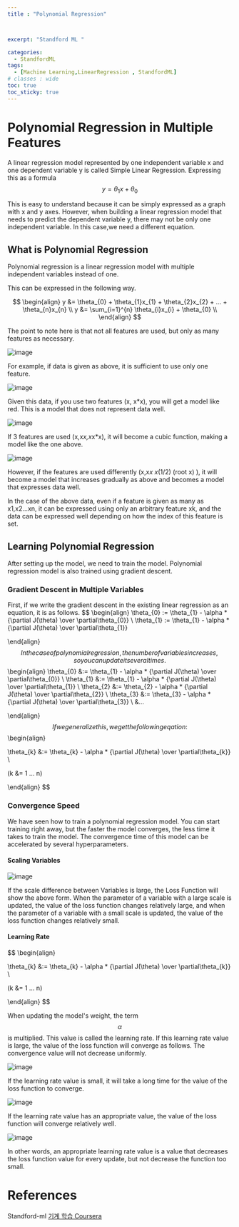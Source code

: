 ```yaml
---
title : "Polynomial Regression"



excerpt: "Standford ML "

categories:
  - StandfordML
tags:
  - [Machine Learning,LinearRegression , StandfordML]
# classes : wide
toc: true
toc_sticky: true
---
```


# Polynomial Regression in Multiple Features

A linear regression model represented by one independent variable x and one dependent variable y is called Simple Linear Regression. Expressing this as a formula
$$
y = \theta_{1} x + \theta_{0}
$$

This is easy to understand because it can be simply expressed as a graph with x and y axes. However, when building a linear regression model that needs to predict the dependent variable y, there may not be only one independent variable. In this case,we need  a different equation.

## What is Polynomial Regression

Polynomial regression is a linear regression model with multiple independent variables instead of one.

This can be expressed in the following way.


$$
\begin{align}
y &= \theta_{0} + \theta_{1}x_{1} + \theta_{2}x_{2} + ... + \theta_{n}x_{n} \\
y &= \sum_{i=1}^{n} \theta_{i}x_{i} + \theta_{0} \\
\end{align}
$$

The point to note here is that not all features are used, but only as many features as necessary.

![image](https://user-images.githubusercontent.com/50165842/170036215-31ef848c-168f-4f1d-9f17-e7c39509d458.png)

For example, if data is given as above, it is sufficient to use only one feature.

![image](https://user-images.githubusercontent.com/50165842/170036527-36e28dc6-2dea-4dab-8e9e-affe47055672.png)

Given this data, if you use two features (x, x*x), you will get a model like red. This is a model that does not represent data well.

![image](https://user-images.githubusercontent.com/50165842/170037696-19d8cc0f-6b60-406e-b677-682a83f1e860.png)



If 3 features are used (x,x*x,x*x*x), it will become a cubic function, making a model like the one above.



![image](https://user-images.githubusercontent.com/50165842/170037425-e9b1f125-6509-4e66-ae16-905a7445b020.png)

However, if the features are used differently (x,x*x x*(1/2) (root x) ), it will become a model that increases gradually as above and becomes a model that expresses data well.



In the case of the above data, even if a feature is given as many as x1,x2...xn, it can be expressed using only an arbitrary feature xk, and the data can be expressed well depending on how the index of this feature is set.

## Learning Polynomial Regression

After setting up the model, we need to train the model. Polynomial regression model is also trained using gradient descent.

### Gradient Descent in Multiple Variables

First, if we write the gradient descent in the existing linear regression as an equation, it is as follows.
$$
\begin{align}
\theta_{0} := \theta_{1} - \alpha * {\partial J(\theta) \over \partial\theta_{0}} \\
\theta_{1} := \theta_{1} - \alpha * {\partial J(\theta) \over \partial\theta_{1}}

\end{align}
$$
In the case of polynomial regression, the number of variables increases, so you can update it several times.
$$
\begin{align}
\theta_{0} &:= \theta_{1} - \alpha * {\partial J(\theta) \over \partial\theta_{0}} \\
\theta_{1} &:= \theta_{1} - \alpha * {\partial J(\theta) \over \partial\theta_{1}} \\
\theta_{2} &:= \theta_{2} - \alpha * {\partial J(\theta) \over \partial\theta_{2}} \\
\theta_{3} &:= \theta_{3} - \alpha * {\partial J(\theta) \over \partial\theta_{3}} \\
&...


\end{align}
$$
If we generalize this, we get the following eqation:
$$
\begin{align}

\theta_{k} &:= \theta_{k} - \alpha * {\partial J(\theta) \over \partial\theta_{k}} \\

(k &= 1 ... n)

\end{align}
$$


### Convergence Speed

We have seen how to train a polynomial regression model. You can start training right away, but the faster the model converges, the less time it takes to train the model. The convergence time of this model can be accelerated by several hyperparameters.

#### Scaling Variables

![image](https://user-images.githubusercontent.com/50165842/170268003-1fd87952-68ed-492f-9ba4-e0169e7117ae.png)

If the scale difference between Variables is large, the Loss Function will show the above form. When the parameter of a variable with a large scale is updated, the value of the loss function changes relatively large, and when the parameter of a variable with a small scale is updated, the value of the loss function changes relatively small.

#### Learning Rate

$$
\begin{align}

\theta_{k} &:= \theta_{k} - \alpha * {\partial J(\theta) \over \partial\theta_{k}} \\

(k &= 1 ... n)

\end{align}
$$

When updating the model's weight, the term $$\alpha$$ is multiplied. This value is called the learning rate. If this learning rate value is large, the value of the loss function will converge as follows. The convergence value will not decrease uniformly.



![image](https://user-images.githubusercontent.com/50165842/171631540-d4abe530-7f8d-4327-bc79-462b28a0f437.png)

If the learning rate value is small, it will take a long time for the value of the loss function to converge.

![image](https://user-images.githubusercontent.com/50165842/171632233-0ca16407-0ddd-4db1-903e-ea386539c8d6.png)

If the learning rate value has an appropriate value, the value of the loss function will converge relatively well.



![image](https://user-images.githubusercontent.com/50165842/171632544-af33dc99-875b-4b16-899f-62bbd3e2da6f.png)

In other words, an appropriate learning rate value is a value that decreases the loss function value for every update, but not decrease the function too small.



# References

Standford-ml [기계 학습  Coursera](https://www.coursera.org/learn/machine-learning)





